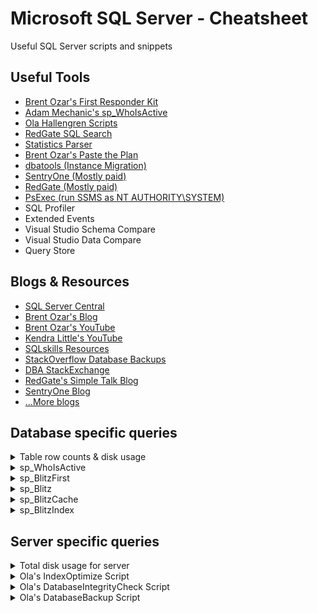# Microsoft SQL Server - Cheatsheet 
Useful SQL Server scripts and snippets

## Useful Tools

* [Brent Ozar's First Responder Kit](https://github.com/BrentOzarULTD/SQL-Server-First-Responder-Kit)
* [Adam Mechanic's sp_WhoIsActive](https://github.com/amachanic/sp_whoisactive/releases)
* [Ola Hallengren Scripts](https://ola.hallengren.com/)
* [RedGate SQL Search](https://www.red-gate.com/dynamic/products/sql-development/sql-search/download)
* [Statistics Parser](http://statisticsparser.com/)
* [Brent Ozar's Paste the Plan](https://www.brentozar.com/pastetheplan/)
* [dbatools (Instance Migration)](https://dbatools.io/)
* [SentryOne (Mostly paid)](https://www.sentryone.com/)
* [RedGate (Mostly paid)](https://www.red-gate.com)
* [PsExec (run SSMS as NT AUTHORITY\SYSTEM)](https://docs.microsoft.com/en-us/sysinternals/downloads/psexec)
* SQL Profiler
* Extended Events
* Visual Studio Schema Compare
* Visual Studio Data Compare
* Query Store

## Blogs & Resources
* [SQL Server Central](https://www.sqlservercentral.com/)
* [Brent Ozar's Blog](https://www.brentozar.com/blog/)
* [Brent Ozar's YouTube](https://www.youtube.com/user/BrentOzar)
* [Kendra Little's YouTube](https://www.youtube.com/channel/UCrJ8WLrVoKxL94mKv2akxTA/videos)
* [SQLskills Resources](https://www.sqlskills.com/sql-server-resources/)
* [StackOverflow Database Backups](https://www.brentozar.com/archive/2015/10/how-to-download-the-stack-overflow-database-via-bittorrent/)
* [DBA StackExchange](https://dba.stackexchange.com/?tags=sql-server)
* [RedGate's Simple Talk Blog](https://www.red-gate.com/simple-talk/)
* [SentryOne Blog](https://www.sentryone.com/blog)
* [...More blogs](https://www.sqlshack.com/sql-server-blogs/)

## Database specific queries

<details>
 <summary>Table row counts & disk usage</summary>
 
  ```sql
  SELECT 
   t.NAME AS TableName,
   i.name AS indexName,
   SUM(p.rows) AS RowCounts,
   SUM(a.total_pages) AS TotalPages, 
   SUM(a.used_pages) AS UsedPages, 
   SUM(a.data_pages) AS DataPages,
   (SUM(a.total_pages) * 8) / 1024 AS TotalSpaceMB, 
   (SUM(a.used_pages) * 8) / 1024 AS UsedSpaceMB, 
   (SUM(a.data_pages) * 8) / 1024 AS DataSpaceMB
  FROM 
   sys.tables t
  INNER JOIN  
   sys.indexes i ON t.OBJECT_ID = i.object_id
  INNER JOIN 
   sys.partitions p ON i.object_id = p.OBJECT_ID AND i.index_id = p.index_id
  INNER JOIN 
   sys.allocation_units a ON p.partition_id = a.container_id
  WHERE 
   t.NAME NOT LIKE 'dt%' AND
   i.OBJECT_ID > 255 AND  
   i.index_id <= 1
  GROUP BY 
   t.NAME, i.object_id, i.index_id, i.name 
  ORDER BY 
   OBJECT_NAME(i.object_id) 
  ```
</details>

<details>
 <summary>sp_WhoIsActive</summary>
 
 ```sql
	EXEC [dbo].[sp_WhoIsActive] @get_full_inner_text = 1, @get_outer_command = 1, @get_plans = 1
 ```
</details>

<details>
 <summary>sp_BlitzFirst</summary>
 
 ```sql
	EXEC [dbo].[sp_BlitzFirst] @Seconds = 10, @ExpertMode = 1, @ShowSleepingSPIDS = 1
 ```
</details>

<details>
 <summary>sp_Blitz</summary>
 
 ```sql
	EXEC sp_Blitz
 ```
</details>

<details>
 <summary>sp_BlitzCache</summary>
 
  ```sql
	EXEC sp_BlitzCache @Top = 10,  @SortOrder = 'cpu', @ExpertMode = 1, @MinimumExecutionCount = 2
 ```
  ```sql
	EXEC sp_BlitzCache @Top = 10,  @SortOrder = 'executions', @ExpertMode = 1, @MinimumExecutionCount = 2
 ```
 ```sql
	EXEC sp_BlitzCache @Top = 100,  @SortOrder = 'avg reads', @ExpertMode = 1, @MinimumExecutionCount = 10
 ```
 ```sql
	EXEC sp_BlitzCache @Top = 10,  @SortOrder = 'recent compilations', @ExpertMode = 1, @MinimumExecutionCount = 2
 ```
</details>

<details>
 <summary>sp_BlitzIndex</summary>
 
 ```sql
	EXEC sp_BlitzIndex
 ```
</details>

## Server specific queries

<details>
 <summary>Total disk usage for server</summary>
 
 ```sql
 SELECT CONVERT(DECIMAL(10,2),(SUM(size * 8.00) / 1024.00 / 1024.00)) As UsedSpace
 FROM master.sys.master_files
 ```
</details>

<details>
 <summary>Ola's IndexOptimize Script</summary>
 
 ```sql
EXECUTE dbo.IndexOptimize
@Databases = 'USER_DATABASES',
@FragmentationLow = NULL,
@FragmentationMedium = 'INDEX_REORGANIZE,INDEX_REBUILD_ONLINE,INDEX_REBUILD_OFFLINE',
@FragmentationHigh = 'INDEX_REBUILD_ONLINE,INDEX_REBUILD_OFFLINE',
@FragmentationLevel1 = 5,
@FragmentationLevel2 = 30,
@UpdateStatistics = 'ALL',
@OnlyModifiedStatistics = 'Y'
 ```
 
 ```sql
EXECUTE dbo.IndexOptimize
@Databases = 'USER_DATABASES',
@FragmentationLow = NULL,
@FragmentationMedium = NULL,
@FragmentationHigh = NULL,
@UpdateStatistics = 'ALL'
 ```
</details>

<details>
 <summary>Ola's DatabaseIntegrityCheck Script</summary>
 
 ```sql
EXECUTE dbo.DatabaseIntegrityCheck
@Databases = 'USER_DATABASES',
@CheckCommands = 'CHECKDB'
 ```
</details>

<details>
 <summary>Ola's DatabaseBackup Script</summary>
 
```sql
EXECUTE dbo.DatabaseBackup
@Databases = 'USER_DATABASES',
@Directory = 'C:\Backup',
@MirrorDirectory = 'D:\Backup',
@BackupType = 'FULL',
@Compress = 'Y',
@Verify = 'Y',
@CleanupTime = 24,
@MirrorCleanupTime = 48	
```

```sql
EXECUTE dbo.DatabaseBackup
@Databases = 'SYSTEM_DATABASES',
@Directory = 'C:\Backup',
@BackupType = 'FULL',
@Verify = 'Y',
@Compress = 'Y',
@CheckSum = 'Y',
@CleanupTime = 24
```

```sql
EXECUTE dbo.DatabaseBackup
@Databases = 'USER_DATABASES',
@Directory = 'C:\Backup',
@BackupType = 'LOG',
@Verify = 'Y',
@Compress = 'Y',
@CheckSum = 'Y',
@CleanupTime = 1
```

```sql
EXECUTE dbo.DatabaseBackup
@Databases = 'USER_DATABASES',
@Directory = 'C:\Backup',
@BackupType = 'DIFF',
@Verify = 'Y',
@Compress = 'Y',
@CheckSum = 'Y',
@CleanupTime = 6
```
</details>
